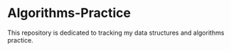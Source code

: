 # Algorithms-Practice
This repository is dedicated to tracking my data structures and algorithms practice.

